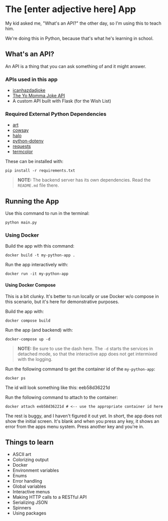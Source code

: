 # The [enter adjective here] App

My kid asked me, "What's an API?" the other day, so I'm using this to teach him.

We're doing this in Python, because that's what he's learning in school.

## What's an API?

An API is a thing that you can ask something of and it might answer.

### APIs used in this app

-   [icanhazdadjoke](https://icanhazdadjoke.com/)
-   [The Yo Momma Joke API](https://yomomma.info/)
-   A custom API built with Flask (for the Wish List)

### Required External Python Dependencies

-   [art](https://pypi.org/project/art/)
-   [cowsay](https://pypi.org/project/cowsay/)
-   [halo](https://pypi.org/project/halo/)
-   [python-dotenv](https://pypi.org/project/python-dotenv/)
-   [requests](https://pypi.org/project/requests/)
-   [termcolor](https://pypi.org/project/termcolor/)

These can be installed with:

```shell
pip install -r requirements.txt
```

> **NOTE:** The backend server has its own dependencies. Read the `README.md` file there.

## Running the App

Use this command to run in the terminal:

```shell
python main.py
```

### Using Docker

Build the app with this command:

```shell
docker build -t my-python-app .
```

Run the app interactively with:

```shell
docker run -it my-python-app
```

#### Using Docker Compose

This is a bit clunky. It's better to run locally or use Docker w/o compose in this scenario, but it's here for demonstrative purposes.

Build the app with:

```shell
docker compose build
```

Run the app (and backend) with:

```shell
docker-compose up -d
```

> **NOTE:** Be sure to use the dash here. The `-d` starts the services in detached mode, so that the interactive app does not get intermixed with the logging.

Run the following command to get the container id of the `my-python-app`:

```shell
docker ps
```

The id will look something like this: eeb58d36221d

Run the following command to attach to the container:

```shell
docker attach eeb58d36221d # <-- use the appropriate container id here
```

The rest is buggy, and I haven't figured it out yet. In short, the app does not show the initial screen. It's blank and when you press any key, it shows an error from the apps menu system. Press another key and you're in.

## Things to learn

-   ASCII art
-   Colorizing output
-   Docker
-   Environment variables
-   Enums
-   Error handling
-   Global variables
-   Interactive menus
-   Making HTTP calls to a RESTful API
-   Serializing JSON
-   Spinners
-   Using packages
